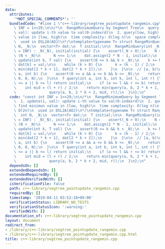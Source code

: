 ```yaml
---
data:
  attributes:
    '*NOT_SPECIAL_COMMENTS*': ''
  bundledCode: "#line 1 \"c++-library/segtree_pointupdate_rangemin.cpp\"\nconst int\
    \ INF = 1<<29;\n\n/*\n  RangeMinimumQuery by Segment Tree\n  query:\n  1. update(i,\
    \ val): update i-th value to val(0-indexrd)\n  2. query(low, high): find minimun\
    \ value in [low, high)\n  time complexity: O(log n)\n  space complexity: O(2n)\n\
    \  used in DSL2A(AOJ)\n*/\ntemplate<typename T> struct RangeMinQuery {\n  int\
    \ N, _N;\n  vector<T> dat;\n  T initial;\n\n  RangeMinQuery(int _N, T initial\
    \ = INF) : _N(_N), initial(initial) {\n    assert(_N > 0);\n    N = 1;\n    while\
    \ (N < _N)\n      N <<= 1;\n    dat.assign(2 * N - 1, initial);\n  }\n\n  void\
    \ update(int k, T val) {\n    assert(0 <= k && k < _N);\n    k += N - 1;\n   \
    \ dat[k] = val;\n\n    while (k > 0) {\n      k = (k - 1) / 2;\n      dat[k] =\
    \ min(dat[2 * k + 1], dat[2 * k + 2]);\n    }\n  }\n\n  // [a, b)\n  T query(int\
    \ a, int b) {\n    assert(0 <= a && a <= b && b <= _N);\n    return query(a, b,\
    \ 0, 0, N);\n  }\n\n  T query(int a, int b, int k, int l, int r) {\n    if (r\
    \ <= a || b <= l) return initial;\n    if (a <= l && r <= b) return dat[k];\n\n\
    \    int mid = (l + r) / 2;\n    return min(query(a, b, 2 * k + 1, l, mid),\n\
    \               query(a, b, 2 * k + 2, mid, r));\n  }\n};\n"
  code: "const int INF = 1<<29;\n\n/*\n  RangeMinimumQuery by Segment Tree\n  query:\n\
    \  1. update(i, val): update i-th value to val(0-indexrd)\n  2. query(low, high):\
    \ find minimun value in [low, high)\n  time complexity: O(log n)\n  space complexity:\
    \ O(2n)\n  used in DSL2A(AOJ)\n*/\ntemplate<typename T> struct RangeMinQuery {\n\
    \  int N, _N;\n  vector<T> dat;\n  T initial;\n\n  RangeMinQuery(int _N, T initial\
    \ = INF) : _N(_N), initial(initial) {\n    assert(_N > 0);\n    N = 1;\n    while\
    \ (N < _N)\n      N <<= 1;\n    dat.assign(2 * N - 1, initial);\n  }\n\n  void\
    \ update(int k, T val) {\n    assert(0 <= k && k < _N);\n    k += N - 1;\n   \
    \ dat[k] = val;\n\n    while (k > 0) {\n      k = (k - 1) / 2;\n      dat[k] =\
    \ min(dat[2 * k + 1], dat[2 * k + 2]);\n    }\n  }\n\n  // [a, b)\n  T query(int\
    \ a, int b) {\n    assert(0 <= a && a <= b && b <= _N);\n    return query(a, b,\
    \ 0, 0, N);\n  }\n\n  T query(int a, int b, int k, int l, int r) {\n    if (r\
    \ <= a || b <= l) return initial;\n    if (a <= l && r <= b) return dat[k];\n\n\
    \    int mid = (l + r) / 2;\n    return min(query(a, b, 2 * k + 1, l, mid),\n\
    \               query(a, b, 2 * k + 2, mid, r));\n  }\n};\n"
  dependsOn: []
  extendedDependsOn: []
  extendedRequiredBy: []
  extendedVerifiedWith: []
  isVerificationFile: false
  path: c++-library/segtree_pointupdate_rangemin.cpp
  requiredBy: []
  timestamp: '2019-04-11 03:52:18+09:00'
  verificationStatus: LIBRARY_NO_TESTS
  verificationStatusIcon: ':warning:'
  verifiedWith: []
documentation_of: c++-library/segtree_pointupdate_rangemin.cpp
layout: document
redirect_from:
- /library/c++-library/segtree_pointupdate_rangemin.cpp
- /library/c++-library/segtree_pointupdate_rangemin.cpp.html
title: c++-library/segtree_pointupdate_rangemin.cpp
---
```

